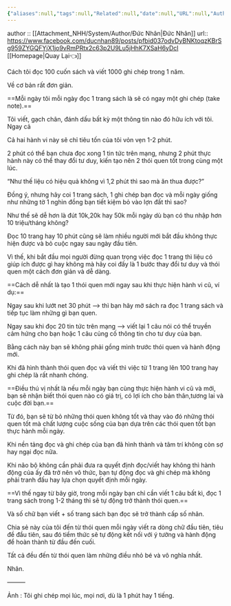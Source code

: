 ```yaml
---
{"aliases":null,"tags":null,"Related":null,"date":null,"URL":null,"Author":null,"dg-publish":true,"cover":null,"permalink":"/People/Cách đọc 100 cuốn sách 1 năm/","dgPassFrontmatter":true,"noteIcon":"2","created":"2024-01-02T13:23:57.730+07:00","updated":"2024-01-02T13:27:20.247+07:00"}
---
```


author :: [[Attachment_NHH/System/Author/Đức Nhân\|Đức Nhân]]
url::  https://www.facebook.com/ducnhan89/posts/pfbid037odvDyBNKtoqzKBrSg959ZYGQFYjX1jo9vRmPRtx2c63p2U9Lu5jHhK7XSaH6yDcl
 [[Homepage\|Quay Lại👈]]


Cách tôi đọc 100 cuốn sách và viết 1000 ghi chép trong 1 năm.

Về cơ bản rất đơn giản.

==Mỗi ngày tôi mỗi ngày đọc 1 trang sách là sẽ có ngay một ghi chép (take note).==

Tôi viết, gạch chân, đánh dấu bất kỳ một thông tin nào đó hữu ích với tôi. Ngay cả

Cả hai hành vi này sẽ chỉ tiêu tốn của tôi vỏn vẹn 1-2 phút.

2 phút có thể bạn chưa đọc xong 1 tin tức trên mạng, nhưng 2 phút thực hành này có thể thay đổi tư duy, kiến tạo nên 2 thói quen tốt trong cùng một lúc.

“Như thế liệu có hiệu quả không vì 1,2 phút thì sao mà ăn thua được?”

Đồng ý, nhưng hãy coi 1 trang sách, 1 ghi chép bạn đọc và mỗi ngày giống như những tờ 1 nghìn đồng bạn tiết kiệm bỏ vào lợn đất thì sao?

Như thế sẽ dễ hơn là đút 10k,20k hay 50k mỗi ngày dù bạn có thu nhập hơn 10 triệu/tháng không?

Đọc 10 trang hay 10 phút cũng sẽ làm nhiều người mới bắt đầu không thực hiện được và bỏ cuộc ngay sau ngày đầu tiên.

Vì thế, khi bắt đầu mọi người đừng quan trọng việc đọc 1 trang thì liệu có giúp ích được gì hay không mà hãy coi đấy là 1 bước thay đổi tư duy và thói quen một cách đơn giản và dễ dàng.

==Cách dễ nhất là tạo 1 thói quen mới ngay sau khi thực hiện hành vi cũ, ví dụ:==

Ngay sau khi lướt net 30 phút —> thì bạn hãy mở sách ra đọc 1 trang sách và tiếp tục làm những gì bạn quen.

Ngay sau khi đọc 20 tin tức trên mạng —> viết lại 1 câu nói có thể truyền cảm hứng cho bạn hoặc 1 câu củng cố thông tin cho tư duy của bạn.

Bằng cách này bạn sẽ không phải gồng mình trước thói quen và hành động mới.

Khi đã hình thành thói quen đọc và viết thì việc từ 1 trang lên 100 trang hay ghi chép là rất nhanh chóng.

==Điều thú vị nhất là nếu mỗi ngày bạn cùng thực hiện hành vi cũ và mới, bạn sẽ nhận biết thói quen nào có giá trị, có lợi ích cho bản thân,tương lai và cuộc đời bạn.==

Từ đó, bạn sẽ từ bỏ những thói quen không tốt và thay vào đó những thói quen tốt mà chất lượng cuộc sống của bạn dựa trên các thói quen tốt bạn thực hành mỗi ngày.

Khi nền tảng đọc và ghi chép của bạn đã hình thành và tâm trí không còn sợ hay ngại đọc nữa.

Khi não bộ không cần phải đưa ra quyết định đọc/viết hay không thì hành động của ấy đã trở nên vô thức, bạn tự động đọc và ghi chép mà không phải tranh đấu hay lựa chọn quyết định mỗi ngày.

==Vì thế ngay từ bây giờ, trong mỗi ngày bạn chỉ cần viết 1 câu bất kì, đọc 1 trang sách trong 1-2 tháng thì sẽ tự động trở thành thói quen.==

Và số chữ bạn viết + số trang sách bạn đọc sẽ trở thành cấp số nhân.

Chia sẻ này của tôi đến từ thói quen mỗi ngày viết ra dòng chữ đầu tiên, tiêu đề đầu tiên, sau đó tiềm thức sẽ tự động kết nối với ý tưởng và hành động để hoàn thành từ đầu đến cuối.

Tất cả đều đến từ thói quen làm những điều nhỏ bé và vô nghĩa nhất.

Nhân.

———

Ảnh : Tôi ghi chép mọi lúc, mọi nơi, dù là 1 phút hay 1 tiếng.